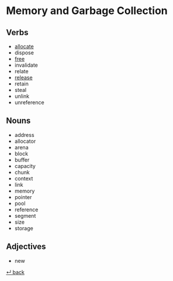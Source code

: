 # Memory and Garbage Collection

## Verbs

  - [allocate](allocate.md)
  - dispose
  - [free](free.md)
  - invalidate
  - relate
  - [release](release.md)
  - retain
  - steal
  - unlink
  - unreference
  
## Nouns

  - address
  - allocator
  - arena
  - block
  - buffer
  - capacity
  - chunk
  - context
  - link
  - memory
  - pointer
  - pool
  - reference
  - segment
  - size
  - storage

## Adjectives

  - new

[↵ back](../README.md)
